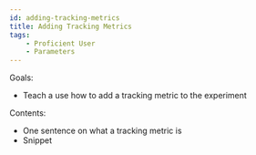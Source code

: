 ```yaml
---
id: adding-tracking-metrics
title: Adding Tracking Metrics
tags:
    - Proficient User
    - Parameters
---
```


Goals:
- Teach a use how to add a tracking metric to the experiment

Contents:
- One sentence on what a tracking metric is
- Snippet
